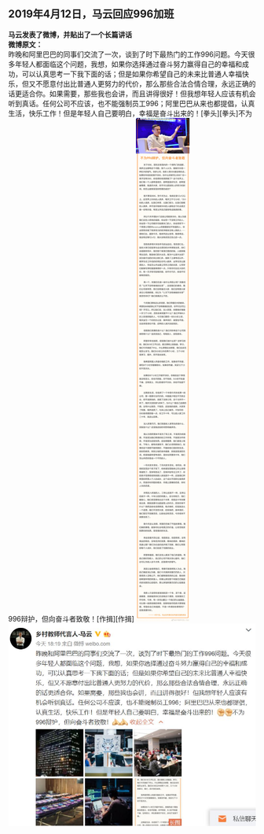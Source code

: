 ## 2019年4月12日，马云回应996加班
**马云发表了微博，并贴出了一个长篇讲话**   
**微博原文：**  
昨晚和阿里巴巴的同事们交流了一次，谈到了时下最热门的工作996问题。今天很多年轻人都面临这个问题，我想，如果你选择通过奋斗努力赢得自己的幸福和成功，可以认真思考一下我下面的话；但是如果你希望自己的未来比普通人幸福快乐，但又不愿意付出比普通人更努力的代价，那么那些合法合情合理，永远正确的话更适合你。如果需要，那些我也会讲，而且讲得很好！但我想年轻人应该有机会听到真话。任何公司不应该，也不能强制员工996；阿里巴巴从来也都提倡，认真生活，快乐工作！但是年轻人自己要明白，幸福是奋斗出来的！[拳头][拳头]不为996辩护，但向奋斗者致敬！[作揖][作揖]
![不为996辩护，但向奋斗者致敬](https://github.com/ManifoldCore/Last-Struggle/blob/master/data/%E9%A9%AC%E4%BA%91-%E4%B8%8D%E4%B8%BA996%E8%BE%A9%E6%8A%A4%EF%BC%8C%E4%BD%86%E5%90%91%E5%A5%8B%E6%96%97%E8%80%85%E8%87%B4%E6%95%AC.jpg?raw=true)
![马云微博截图](https://github.com/ManifoldCore/Last-Struggle/blob/master/data/%E9%A9%AC%E4%BA%91%E8%B0%88996%E5%BE%AE%E5%8D%9A%E6%88%AA%E5%9B%BE.jpg?raw=true)